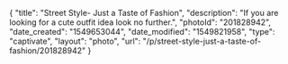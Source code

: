 {
    "title": "Street Style- Just a Taste of Fashion",
    "description": "If you are looking for a cute outfit idea look no further.",
    "photoId": "201828942",
    "date_created": "1549653044",
    "date_modified": "1549821958",
    "type": "captivate",
    "layout": "photo",
    "url": "\/p\/street-style-just-a-taste-of-fashion\/201828942"
}